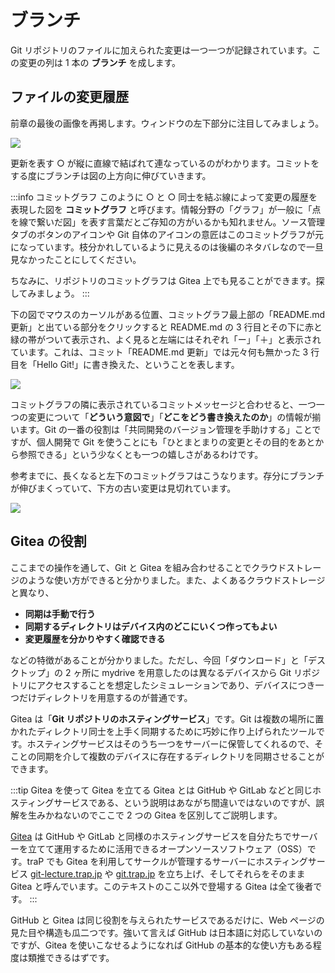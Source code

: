 # ブランチ

Git リポジトリのファイルに加えられた変更は一つ一つが記録されています。この変更の列は 1 本の **ブランチ** を成します。

## ファイルの変更履歴

前章の最後の画像を再掲します。ウィンドウの左下部分に注目してみましょう。

![](https://md.trap.jp/uploads/upload_abd67dc27feefeff9b60fe81052d43f9.png)

更新を表す ○ が縦に直線で結ばれて連なっているのがわかります。コミットをする度にブランチは図の上方向に伸びていきます。

:::info コミットグラフ
このように ○ と ○ 同士を結ぶ線によって変更の履歴を表現した図を **コミットグラフ** と呼びます。情報分野の「グラフ」が一般に「点を線で繋いだ図」を表す言葉だとご存知の方がいるかも知れません。ソース管理タブのボタンのアイコンや Git 自体のアイコンの意匠はこのコミットグラフが元になっています。枝分かれしているように見えるのは後編のネタバレなので一旦見なかったことにしてください。

ちなみに、リポジトリのコミットグラフは Gitea 上でも見ることができます。探してみましょう。
:::

下の図でマウスのカーソルがある位置、コミットグラフ最上部の「README.md 更新」と出ている部分をクリックすると README.md の 3 行目とその下に赤と緑の帯がついて表示され、よく見ると左端にはそれぞれ「ー」「＋」と表示されています。これは、コミット「README.md 更新」では元々何も無かった 3 行目を「Hello Git!」に書き換えた、ということを表します。

![](https://md.trap.jp/uploads/upload_1db06446d8bc41344dbb0979b3e964ae.png)

コミットグラフの隣に表示されているコミットメッセージと合わせると、一つ一つの変更について「**どういう意図で**」「**どこをどう書き換えたのか**」の情報が揃います。Git の一番の役割は「共同開発のバージョン管理を手助けする」ことですが、個人開発で Git を使うことにも「ひとまとまりの変更とその目的をあとから参照できる」という少なくとも一つの嬉しさがあるわけです。

参考までに、長くなると左下のコミットグラフはこうなります。存分にブランチが伸びまくっていて、下方の古い変更は見切れています。

![](https://md.trap.jp/uploads/upload_f2ef6edf78f71afb20a6cc7d5120cb66.png)

## Gitea の役割

ここまでの操作を通して、Git と Gitea を組み合わせることでクラウドストレージのような使い方ができると分かりました。また、よくあるクラウドストレージと異なり、

- **同期は手動で行う**
- **同期するディレクトリはデバイス内のどこにいくつ作ってもよい**
- **変更履歴を分かりやすく確認できる**

などの特徴があることが分かりました。ただし、今回「ダウンロード」と「デスクトップ」の 2 ヶ所に mydrive を用意したのは異なるデバイスから Git リポジトリにアクセスすることを想定したシミュレーションであり、デバイスにつき一つだけディレクトリを用意するのが普通です。

Gitea は「**Git リポジトリのホスティングサービス**」です。Git は複数の場所に置かれたディレクトリ同士を上手く同期するために巧妙に作り上げられたツールです。ホスティングサービスはそのうち一つをサーバーに保管してくれるので、そことの同期を介して複数のデバイスに存在するディレクトリを同期させることができます。

:::tip Gitea を使って Gitea を立てる
Gitea とは GitHub や GitLab などと同じホスティングサービスである、という説明はあながち間違いではないのですが、誤解を生みかねないのでここで 2 つの Gitea を区別してご説明します。

[Gitea](https://about.gitea.com/) は GitHub や GitLab と同様のホスティングサービスを自分たちでサーバーを立てて運用するために活用できるオープンソースソフトウェア（OSS）です。traP でも Gitea を利用してサークルが管理するサーバーにホスティングサービス [git-lecture.trap.jp](https://git-lecture.trap.jp) や [git.trap.jp](https://git.trap.jp) を立ち上げ、そしてそれらをそのまま Gitea と呼んでいます。このテキストのここ以外で登場する Gitea は全て後者です。
:::

GitHub と Gitea は同じ役割を与えられたサービスであるだけに、Web ページの見た目や構造も瓜二つです。強いて言えば GitHub は日本語に対応していないのですが、Gitea を使いこなせるようになれば GitHub の基本的な使い方もある程度は類推できるはずです。